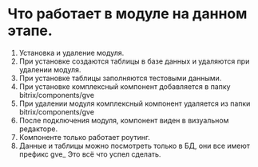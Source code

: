 # Что работает в модуле на данном этапе.
1. Установка и удаление модуля.
2. При установке создаются таблицы в базе данных и удаляются при удалении модуля.
3. При установке таблицы заполняются тестовыми данными.
4. При установке комплексный компонент добавляется в папку bitrix/components/gve
5. При удалении модуля комплексный компонент удаляется из папки bitrix/components/gve
6. После подключения модуля, компонент виден в визуальном редакторе.
7. Компоненте только работает роутинг. 
8. Данные и таблицы можно посмотреть только в БД, они все имеют префикс gve_
Это всё что успел сделать.
